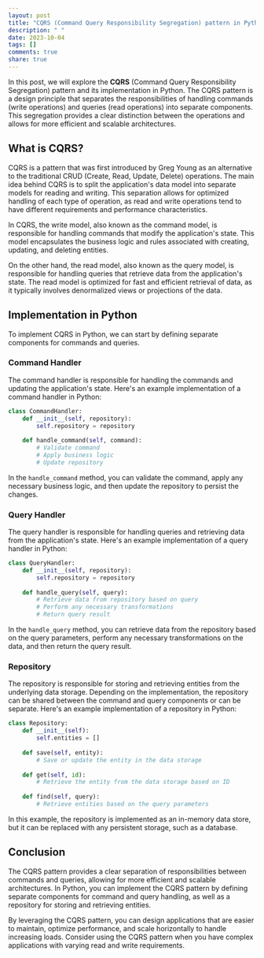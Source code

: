 ```yaml
---
layout: post
title: "CQRS (Command Query Responsibility Segregation) pattern in Python"
description: " "
date: 2023-10-04
tags: []
comments: true
share: true
---
```


In this post, we will explore the **CQRS** (Command Query Responsibility Segregation) pattern and its implementation in Python. The CQRS pattern is a design principle that separates the responsibilities of handling commands (write operations) and queries (read operations) into separate components. This segregation provides a clear distinction between the operations and allows for more efficient and scalable architectures.

## What is CQRS?

CQRS is a pattern that was first introduced by Greg Young as an alternative to the traditional CRUD (Create, Read, Update, Delete) operations. The main idea behind CQRS is to split the application's data model into separate models for reading and writing. This separation allows for optimized handling of each type of operation, as read and write operations tend to have different requirements and performance characteristics.

In CQRS, the write model, also known as the command model, is responsible for handling commands that modify the application's state. This model encapsulates the business logic and rules associated with creating, updating, and deleting entities.

On the other hand, the read model, also known as the query model, is responsible for handling queries that retrieve data from the application's state. The read model is optimized for fast and efficient retrieval of data, as it typically involves denormalized views or projections of the data.

## Implementation in Python

To implement CQRS in Python, we can start by defining separate components for commands and queries.

### Command Handler

The command handler is responsible for handling the commands and updating the application's state. Here's an example implementation of a command handler in Python:

```python
class CommandHandler:
    def __init__(self, repository):
        self.repository = repository
    
    def handle_command(self, command):
        # Validate command
        # Apply business logic
        # Update repository
```

In the `handle_command` method, you can validate the command, apply any necessary business logic, and then update the repository to persist the changes.

### Query Handler

The query handler is responsible for handling queries and retrieving data from the application's state. Here's an example implementation of a query handler in Python:

```python
class QueryHandler:
    def __init__(self, repository):
        self.repository = repository
    
    def handle_query(self, query):
        # Retrieve data from repository based on query
        # Perform any necessary transformations
        # Return query result
```

In the `handle_query` method, you can retrieve data from the repository based on the query parameters, perform any necessary transformations on the data, and then return the query result.

### Repository

The repository is responsible for storing and retrieving entities from the underlying data storage. Depending on the implementation, the repository can be shared between the command and query components or can be separate. Here's an example implementation of a repository in Python:

```python
class Repository:
    def __init__(self):
        self.entities = []
    
    def save(self, entity):
        # Save or update the entity in the data storage
        
    def get(self, id):
        # Retrieve the entity from the data storage based on ID
        
    def find(self, query):
        # Retrieve entities based on the query parameters
```

In this example, the repository is implemented as an in-memory data store, but it can be replaced with any persistent storage, such as a database.

## Conclusion

The CQRS pattern provides a clear separation of responsibilities between commands and queries, allowing for more efficient and scalable architectures. In Python, you can implement the CQRS pattern by defining separate components for command and query handling, as well as a repository for storing and retrieving entities.

By leveraging the CQRS pattern, you can design applications that are easier to maintain, optimize performance, and scale horizontally to handle increasing loads. Consider using the CQRS pattern when you have complex applications with varying read and write requirements.